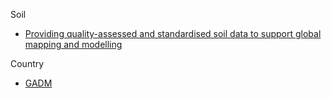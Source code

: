 
Soil
- [Providing quality-assessed and standardised soil data to support global mapping and modelling](https://doi.org/10.5194/essd-16-4735-2024)

Country
- [GADM](https://gadm.org/)